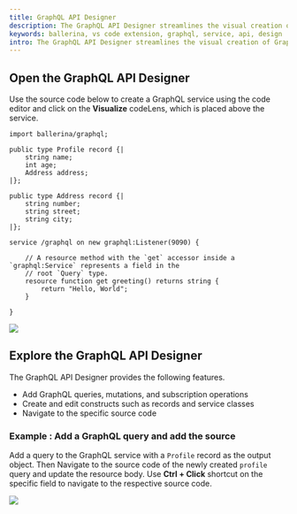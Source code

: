 ```yaml
---
title: GraphQL API Designer
description: The GraphQL API Designer streamlines the visual creation of GraphQL APIs in Ballerina. This powerful tool simplifies understanding and navigating of complex GraphQL services and lets you browse through them effortlessly without examining the code directly.
keywords: ballerina, vs code extension, graphql, service, api, design
intro: The GraphQL API Designer streamlines the visual creation of GraphQL APIs in Ballerina. This powerful tool simplifies understanding and navigating of complex GraphQL services and lets you browse through them effortlessly without examining the code directly.
---
```


## Open the GraphQL API Designer 

Use the source code below to create a GraphQL service using the code editor and click on the **Visualize** codeLens, which is placed above the service. 

```ballerina
import ballerina/graphql;

public type Profile record {|
    string name;
    int age;
    Address address;
|};

public type Address record {|
    string number;
    string street;
    string city;
|};

service /graphql on new graphql:Listener(9090) {

    // A resource method with the `get` accessor inside a `graphql:Service` represents a field in the
    // root `Query` type.
    resource function get greeting() returns string {
        return "Hello, World";
    }

}
```

<img src="/learn/images/vs-code-extension/visual-programming/graphql-designer/graphql-visualizer.gif" class="cInlineImage-full"/>

## Explore the GraphQL API Designer 

The GraphQL API Designer provides the following features.

- Add GraphQL queries, mutations, and subscription operations
- Create and edit constructs such as records and service classes
- Navigate to the specific source code

### Example : Add a GraphQL query and add the source

Add a query to the GraphQL service with a `Profile` record as the output object. Then Navigate to the source code of the newly created `profile` query and update the resource body. Use **Ctrl + Click** shortcut on the specific field to navigate to the respective source code. 

<img src="/learn/images/vs-code-extension/visual-programming/graphql-designer/graphql-add-query-and-source.gif" class="cInlineImage-full"/> 




